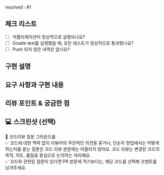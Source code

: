 <!--
  템플릿은 아직 PR 작성이 익숙하지 않으신 분들을 위해서 제공하는 가이드입니다!
  리뷰어 또는 이 PR을 보게 될 다른 사람들이 이 PR을 보는데 참고할 수 있는 내용이 있다면 포함해서 작성해주시면 됩니다.
-->
resolved : #1 <!-- 관련된 이슈를 적어주세요 #이슈번호 -->

## 체크 리스트
- [ ] 어플리케이션이 정상적으로 실행되나요?
- [ ] Gradle test를 실행했을 때, 모든 테스트가 정상적으로 통과했나요?
- [ ] Push 되지 않은 내역은 없나요?

## 구현 설명 <!-- 어떤 걸 만들었는지 대략적으로 설명해주세요 -->

## 요구 사항과 구현 내용 <!-- 기능을 Commit 별로 잘개 쪼개고, Commit 별로 설명해주세요 -->

## 리뷰 포인트 & 궁금한 점 <!-- 리뷰어 분들이 집중적으로 보셨으면 하는 내용을 적어주세요 -->

## 💻 스크린샷 (선택)

📌 코드리뷰 질문 그라운드룰
<br>
✅ 코드에 대한 맥락 없이 리뷰어의 주관적인 의견을 묻거나, 단순히 현업에서는 어떻게 하는지를 묻는 질문은 코드 리뷰 본문에는 어울리지 않아요.
코드 리뷰는 변경된 코드의 목적, 의도, 품질을 중심으로 논의하는 자리예요.
<br>
✅ 코드와 관련된 질문이 있다면 PR 본문에 적기보다는, 해당 코드를 선택해 코멘트를 남겨주세요.
